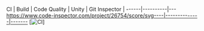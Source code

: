 CI | Build | Code Quality | Unity | Git Inspector | 
------|----------|---https://www.code-inspector.com/project/26754/score/svg----|--------------|-------
[![CI](https://github.com/ajith-io/SDLC_18_Geek_Squad/actions/workflows/main.yml/badge.svg)]

